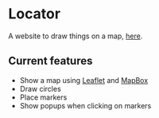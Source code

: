 # Locator

A website to draw things on a map, [here](http://locator.nicordev.com/index.html).

## Current features

* Show a map using [Leaflet](https://leafletjs.com/) and [MapBox](https://www.mapbox.com/)
* Draw circles
* Place markers
* Show popups when clicking on markers

